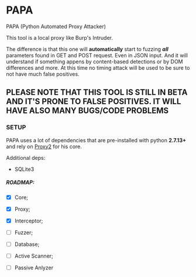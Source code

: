 # PAPA
PAPA (Python Automated Proxy Attacker)

This tool is a local proxy like Burp's Intruder.

The difference is that this one will **automatically** start to fuzzing **_all_** parameters found in GET and POST request.
Even in JSON input.
And it will understand if something appens by content-based detections or by DOM differences and more.
At this time no timing attack will be used to be sure to not have much false positives.

## PLEASE NOTE THAT THIS TOOL IS STILL IN BETA AND IT'S PRONE TO FALSE POSITIVES. IT WILL HAVE ALSO MANY BUGS/CODE PROBLEMS

### SETUP

PAPA uses a lot of dependencies that are pre-installed with python **2.7.13+** and rely on [Proxy2](https://github.com/inaz2/proxy2) for his core.

Additional deps:

- SQLite3

##### ROADMAP:
- [x] Core;
- [x] Proxy;
- [x] Interceptor;
- [ ] Fuzzer;
- [ ] Database;
- [ ] Active Scanner;
- [ ] Passive Anlyzer

